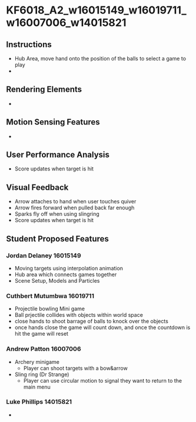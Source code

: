 # KF6018_A2_w16015149_w16019711_w16007006_w14015821

## Instructions
* Hub Area, move hand onto the position of the balls to select a game to play
* 


## Rendering Elements

* 

## Motion Sensing Features

* 

## User Performance Analysis

* Score updates when target is hit

## Visual Feedback

* Arrow attaches to hand when user touches quiver
* Arrow fires forward when pulled back far enough
* Sparks fly off when using slingring
* Score updates when target is hit

## Student Proposed Features
### Jordan Delaney 16015149

* Moving targets using interpolation animation
* Hub area which connects games together
* Scene Setup, Models and Particles 

### Cuthbert Mutumbwa 16019711

* Projectile bowling Mini game
* Ball prjectile collides with objects within world space
* close hands to shoot barrage of balls to knock over the objects
* once hands close the game will count down, and once the countdown is hit the game will reset

### Andrew Patton 16007006

* Archery minigame
  * Player can shoot targets with a bow&arrow
* Sling ring (Dr Strange)
  * Player can use circular motion to signal they want to return to the main menu

### Luke Phillips 14015821

* 
